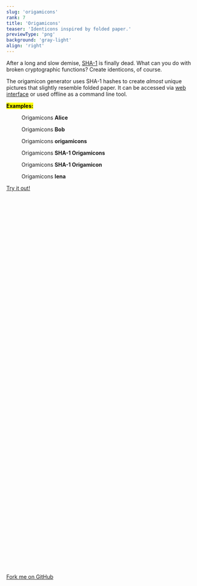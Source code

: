 ```yaml
---
slug: 'origamicons'
rank: 7
title: 'Origamicons'
teaser: 'Identicons inspired by folded paper.'
previewType: 'png'
background: 'gray-light'
align: 'right'
---
```


After a long and slow demise, <a href="https://shattered.io/">SHA-1</a> is finally dead.
What can you do with broken cryptographic functions? Create identicons, of course.

The origamicon generator uses SHA-1 hashes to create *almost* unique pictures that slightly resemble
folded paper. It can be accessed via <a href="https://origamicons.herokuapp.com/">web interface</a> or used offline as a command line tool.


**<mark>Examples:</mark>**

<section class="figrow">

<figure>
<img src="/projects/origamicons/origamicon_Alice.png" alt=""/>
<figcaption>Origamicons <strong>Alice</strong></figcaption>
</figure>

<figure>
<img src="/projects/origamicons/origamicon_Bob.png" alt=""/>
<figcaption>Origamicons <strong>Bob</strong></figcaption>
</figure>

<figure>
<img src="/projects/origamicons/origamicon_origamicons.png" alt=""/>
<figcaption>Origamicons <strong>origamicons</strong></figcaption>
</figure>

<figure>
<img src="/projects/origamicons/origamicon_SHA-1 Origamicons.png" alt=""/>
<figcaption>Origamicons <strong>SHA-1 Origamicons</strong></figcaption>
</figure>

<figure>
<img src="/projects/origamicons/origamicon_SHA-1 Origamicon.png" alt=""/>
<figcaption>Origamicons <strong>SHA-1 Origamicon</strong></figcaption>
</figure>

<figure>
<img src="/projects/origamicons/origamicon_lena.png" alt=""/>
<figcaption>Origamicons <strong>lena</strong></figcaption>
</figure>

</section>


<section class="meta-links">
<a href="https://origamicons.herokuapp.com/" class="meta link">
    Try it out!
    <svg viewBox="0 0 24 24" class="icon"><use xlink:href="/icons/sprite.svg#arrow-right"/></svg>
</a>

<a href="https://github.com/LenaSchnedlitz/origamicons">
    <svg viewBox="0 0 24 24" class="icon"><use xlink:href="/icons/sprite.svg#github"/></svg>
    Fork me on GitHub
    <svg viewBox="0 0 24 24" class="icon"><use xlink:href="/icons/sprite.svg#arrow-right"/></svg>
</a>
</section>
